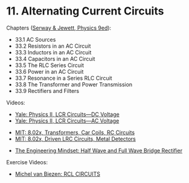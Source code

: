 # 11. Alternating Current Circuits

Chapters ([Serway & Jewett, Physics 9ed](https://annas-archive.org/md5/076b2e7e2084a32914bcb8ca29d04f4d)):
- 33.1 AC Sources
- 33.2 Resistors in an AC Circuit
- 33.3 Inductors in an AC Circuit
- 33.4 Capacitors in an AC Circuit
- 33.5 The RLC Series Circuit
- 33.6 Power in an AC Circuit
- 33.7 Resonance in a Series RLC Circuit
- 33.8 The Transformer and Power Transmission
- 33.9 Rectifiers and Filters


Videos:
- [Yale: Physics II, LCR Circuits—DC Voltage](https://www.youtube.com/watch?v=FYDLG_A2P1I&list=PLD07B2225BB40E582)
- [Yale: Physics II, LCR Circuits—AC Voltage](https://www.youtube.com/watch?v=cS83YUpcEsY&list=PLD07B2225BB40E582)
<!---->
- [MIT: 8.02x, Transformers, Car Coils, RC Circuits](https://www.youtube.com/watch?v=6w3SzI_s5Sg&list=PLyQSN7X0ro2314mKyUiOILaOC2hk6Pc3j)
- [MIT: 8.02x, Driven LRC Circuits, Metal Detectors](https://www.youtube.com/watch?v=FWMhk6x785Q&list=PLyQSN7X0ro2314mKyUiOILaOC2hk6Pc3j)
<!---->
- [The Engineering Mindset: Half Wave and Full Wave Bridge Rectifier](https://www.youtube.com/watch?v=RiRyzLl4Y8U)

Exercise Videos:
- [Michel van Biezen: RCL CIRCUITS](https://www.youtube.com/playlist?list=PLX2gX-ftPVXVg9J4Y8fzukA2Ezs2jfufO)
